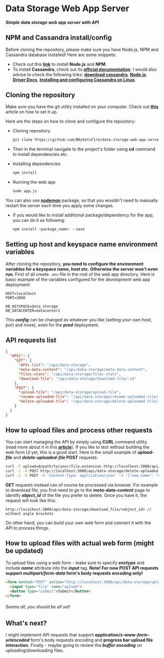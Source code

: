 # Data Storage Web App Server
##### Simple data storage web app server with API

## NPM and Cassandra install/config

Before cloning the repository, please make sure you have Node.js, NPM and Cassandra database installed! Here are some snippets:

* Check out this **[link](https://nodejs.org/en/)** to install **Node.js** and **NPM**.
* To install **Cassandra**, check out its **[official documentation](https://cassandra.apache.org/doc/latest/)**. I would also advise to check the following links: **[download cassandra](https://cassandra.apache.org/download/)**, **[Node.js Driver Docs](https://docs.datastax.com/en/developer/nodejs-driver/4.6/getting-started/)**, **[Installing and configuring Cassandra on Linux](https://docs.nomagic.com/display/TWCloud190/Installing+and+configuring+Cassandra+on+Linux)**.

## Cloning the repository

Make sure you have the git utility installed on your computer. Check out **[this](https://git-scm.com/book/en/v2/Getting-Started-Installing-Git)** article on how to set it up.

Here are the steps on how to clone and configure the repository:

* Cloning repository:

  ```bash
  git clone https://github.com/B0ySetsF1re/data-storage-web-app-server.git
  ```
* Then in the terminal navigate to the project's folder using **cd** command to install dependencies etc.

* Installing dependencies

  ```bash
  npm install
  ```
* Running the web app

  ```bash
  node app.js
  ```
You can also use **[nodemon](https://www.npmjs.com/package/nodemon)** package, so that you wouldn't need to manually restart the server each time you apply some changes.

* If you would like to install additional package/dependency for the app, you can do it as following:

  ```bash
  npm install <package_name> --save
  ```

## Setting up host and keyspace name environment variables
After cloning the repository, **you need to configure the environment variables for a keyspace name, host etc. Otherwise the server won't even run**. First of all create ```.env``` file in the root of the web app directory. Here is basic example of the variables configured for the _development_ web app deployment:

```
HOST=localhost
PORT=3000

DB_KEYSPACE=data_storage
DB_DATACENTER=datacenter1

```

This **_config_** can be changed as whatever you like (setting your own host, port and more), even for the **_prod_** deployment.

## API requests list

```json
{
  "APIs": {
    "GET": {
      "APIs-list": "/api/data-storage",
      "meta-data-content": "/api/data-storage/meta-data-content",
      "files-stats": "/api/data-storage/files-stats",
      "download-file": "/api/data-storage/download-file/:id"
    },
    "POST": {
      "upload-file": "/api/data-storage/upload-file",
      "rename-uploaded-file": "/api/data-storage/rename-uploaded-file/:id",
      "delete-uploaded-file": "/api/data-storage/delete-uploaded-file/:id"
    }
  }
}
```

## How to upload files and process other requests

You can start managing the API by simply using **CURL** command utility (read more about it in this **[article](https://medium.com/@petehouston/upload-files-with-curl-93064dcccc76)**). If you like to test without building the web form UI yet, this is a good start. Here is the small example of **_upload-file_** and **_delete-uploaded-file_ POST** requests:

```bash
curl -F upload=@/path/to/your/file.extension http://localhost:3000/api/data-storage/upload-file // to upload file
curl -i -X POST http://localhost:3000/api/data-storage/delete-uploaded-file // to delete file
curl -i -X POST -H 'Content-Type: application/json' -d '{"new_name": "new_name"}' http://localhost:3000/api/data-storage/rename-uploaded-file/<object_id> // to rename file (object_id should be without angle brackets)
```

**GET** requests instead can of course be processed via browser. For example to download file, you first need to go to the **_meta-data-content_** page to identify **_object_id_** of the file you prefer to delete. Once you have it, the request will look like this:

```
http://localhost:3000/api/data-storage/download_file/<object_id> // without angle brackets
```

On other hand, you can build your own web form and connect it with the API to process things.

## How to upload files with actual web form (might be updated)

To upload files using a web form - make sure to specify **_enctype_** and include **_name_** attribute into the **_input_** tag. **Note! For now POST API requests support _multipart/form-data_ form's body requests encoding only!**

```html
<form method="POST" action="http://localhost:3000/api/data-storage/upload-file" enctype="multipart/form-data">
  <input type="file" name="upload">
  <button type="submit">Submit</button>
</form>
```

###### Seems all, you should be all set!

## What's next?
I might implement API requests that support **_application/x-www-form-urlencoded_** form's body requests encoding and **progress bar upload file interaction.** Finally - maybe going to review the **_buffer encoding_** on uploading/downloading files.
